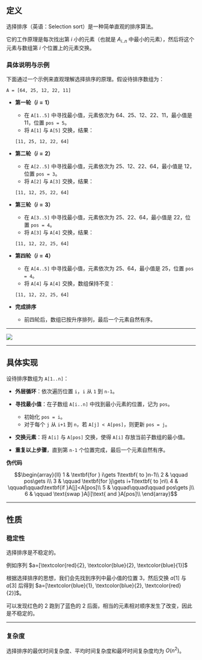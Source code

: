 ## 定义


选择排序（英语：Selection sort）是一种简单直观的排序算法。

它的工作原理是每次找出第 $i$ 小的元素（也就是 $A_{i..n}$ 中最小的元素），然后将这个元素与数组第 $i$ 个位置上的元素交换。


### 具体说明与示例

下面通过一个示例来直观理解选择排序的原理。假设待排序数组为：

```
A = [64, 25, 12, 22, 11]
```

- **第一轮（$i = 1$）**

     - 在 `A[1..5]` 中寻找最小值，元素依次为 64、25、12、22、11，最小值是 $11$，位置 `pos = 5`。
     - 将 `A[1]` 与 `A[5]` 交换，结果：

     ```
     [11, 25, 12, 22, 64]
     ```

- **第二轮（$i = 2$）**

     - 在 `A[2..5]` 中寻找最小值，元素依次为 25、12、22、64，最小值是 $12$，位置 `pos = 3`。
     - 将 `A[2]` 与 `A[3]` 交换，结果：

     ```
     [11, 12, 25, 22, 64]
     ```

- **第三轮（$i = 3$）**

     - 在 `A[3..5]` 中寻找最小值，元素依次为 25、22、64，最小值是 $22$，位置 `pos = 4`。
     - 将 `A[3]` 与 `A[4]` 交换，结果：

     ```
     [11, 12, 22, 25, 64]
     ```

- **第四轮（$i = 4$）**

     - 在 `A[4..5]` 中寻找最小值，元素依次为 25、64，最小值是 $25$，位置 `pos = 4`。
     - 将 `A[4]` 与 `A[4]` 交换，数组保持不变：

     ```
     [11, 12, 22, 25, 64]
     ```

- **完成排序**
     - 前四轮后，数组已按升序排列，最后一个元素自然有序。

---


![](https://oi-wiki.org/basic/images/selection-sort-animate.svg)

___


## 具体实现

设待排序数组为 `A[1..n]`：

- **外层循环**：依次遍历位置 `i`，`i` 从 `1` 到 `n-1`。
- **寻找最小值**：在子数组 `A[i..n]` 中找到最小元素的位置，记为 `pos`。

     - 初始化 `pos = i`。
     - 对于每个 `j` 从 `i+1` 到 `n`，若 `A[j] < A[pos]`，则更新 `pos = j`。
- **交换元素**：将 `A[i]` 与 `A[pos]` 交换，使得 `A[i]` 存放当前子数组的最小值。
- **重复以上步骤**，直到第 `n-1` 个位置完成，最后一个元素自然有序。


**伪代码**


$$\begin{array}{ll}
1 & \textbf{for } i\gets 1\textbf{ to }n-1\\
2 & \qquad pos\gets i\\
3 & \qquad \textbf{for }j\gets i+1\textbf{ to }n\\
4 & \qquad\qquad\textbf{if }A[j]<A[pos]\\
5 & \qquad\qquad\qquad pos\gets j\\
6 & \qquad \text{swap }A[i]\text{ and }A[pos]\\
\end{array}$$


___



## 性质

### 稳定性

选择排序是不稳定的。

例如序列 $a=[\textcolor{red}{2}, \textcolor{blue}{2}, \textcolor{blue}{1}]$

根据选择排序的思想，我们会先找到序列中最小值的位置 $3$，然后交换 $a[1]$ 与 $a[3]$ 后得到 $a=[\textcolor{blue}{1}, \textcolor{blue}{2}, \textcolor{red}{2}]$。

可以发现红色的 $2$ 跑到了蓝色的 $2$ 后面，相当的元素相对顺序发生了改变，因此是不稳定的。

___

### 复杂度

选择排序的最优时间复杂度、平均时间复杂度和最坏时间复杂度均为 $O(n^2)$。